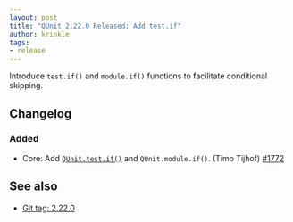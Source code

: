 ```yaml
---
layout: post
title: "QUnit 2.22.0 Released: Add test.if"
author: krinkle
tags:
- release
---
```


Introduce `test.if()` and `module.if()` functions to facilitate conditional skipping.

## Changelog

### Added

* Core: Add [`QUnit.test.if()`](https://qunitjs.com/api/QUnit/test.if/) and `QUnit.module.if()`. (Timo Tijhof) [#1772](https://github.com/qunitjs/qunit/pull/1772)

## See also

* [Git tag: 2.22.0](https://github.com/qunitjs/qunit/releases/tag/2.22.0)
